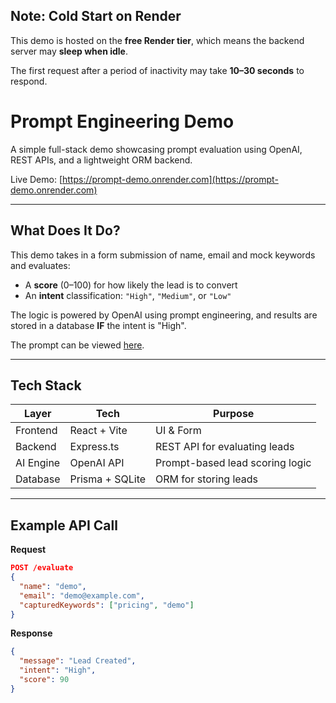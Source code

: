 ## Note: Cold Start on Render

This demo is hosted on the **free Render tier**, which means the backend server may **sleep when idle**.  

The first request after a period of inactivity may take **10–30 seconds** to respond.

# Prompt Engineering Demo

A simple full-stack demo showcasing prompt evaluation using OpenAI, REST APIs, and a lightweight ORM backend.

Live Demo: [https://prompt-demo.onrender.com](https://prompt-demo.onrender.com)  

---

## What Does It Do?

This demo takes in a form submission of name, email and mock keywords and evaluates:
- A **score** (0–100) for how likely the lead is to convert
- An **intent** classification: `"High"`, `"Medium"`, or `"Low"`

The logic is powered by OpenAI using prompt engineering, and results are stored in a database **IF** the intent is "High".

The prompt can be viewed [here](https://github.com/jeremygan7/prompt-demo/blob/main/backend/src/util/prompt.ts).

---

## Tech Stack

| Layer       | Tech               | Purpose                                  |
|-------------|--------------------|------------------------------------------|
| Frontend    | React + Vite       | UI & Form             |
| Backend     | Express.ts         | REST API for evaluating leads            |
| AI Engine   | OpenAI API         | Prompt-based lead scoring logic          |
| Database    | Prisma + SQLite    | ORM for storing leads                    |

---

## Example API Call

**Request**
```json
POST /evaluate
{
  "name": "demo",
  "email": "demo@example.com",
  "capturedKeywords": ["pricing", "demo"]
}
```
**Response**
```json
{
  "message": "Lead Created",
  "intent": "High",
  "score": 90
}
```




